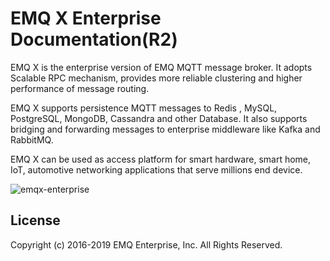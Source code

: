 
# EMQ X Enterprise Documentation(R2)

EMQ X is the enterprise version of EMQ MQTT message broker. It adopts Scalable RPC mechanism, provides more reliable clustering and higher performance of message routing.

EMQ X supports persistence MQTT messages to Redis , MySQL, PostgreSQL, MongoDB, Cassandra and other Database. It also supports bridging and forwarding messages to enterprise middleware like Kafka and RabbitMQ.

EMQ X can be used as access platform for smart hardware, smart home, IoT, automotive networking applications that serve millions end device.

![emqx-enterprise](./_static/images/emqx_enterprise.png)

## License

Copyright (c) 2016-2019 EMQ Enterprise, Inc. All Rights Reserved.

